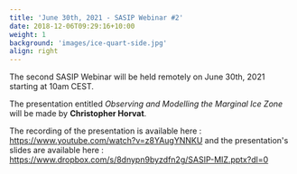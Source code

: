 ```yaml
---
title: 'June 30th, 2021 - SASIP Webinar #2'
date: 2018-12-06T09:29:16+10:00
weight: 1
background: 'images/ice-quart-side.jpg'
align: right
---
```


The second SASIP Webinar will be held remotely on June 30th, 2021 starting at 10am CEST.

The presentation entitled *Observing and Modelling the Marginal Ice Zone* will be made by **Christopher Horvat**.

The recording of the presentation is available here : https://www.youtube.com/watch?v=z8YAugYNNKU and the presentation's slides are available here : https://www.dropbox.com/s/8dnypn9byzdfn2g/SASIP-MIZ.pptx?dl=0
